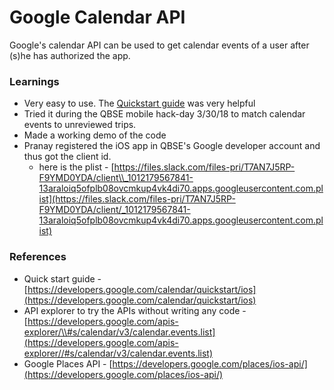 # Google Calendar API

Google's calendar API can be used to get calendar events of a user after \(s\)he has authorized the app.

### Learnings

* Very easy to use. The [Quickstart guide](https://developers.google.com/calendar/quickstart/ios) was very helpful
* Tried it during the QBSE mobile hack-day 3/30/18 to match calendar events to unreviewed trips.
* Made a working demo of the code
* Pranay registered the iOS app in QBSE's Google developer account and thus got the client id.
  * here is the plist - [https://files.slack.com/files-pri/T7AN7J5RP-F9YMD0YDA/client\\_1012179567841-13araloiq5ofplb08ovcmkup4vk4di70.apps.googleusercontent.com.plist](https://files.slack.com/files-pri/T7AN7J5RP-F9YMD0YDA/client/_1012179567841-13araloiq5ofplb08ovcmkup4vk4di70.apps.googleusercontent.com.plist)

### References

* Quick start guide - [https://developers.google.com/calendar/quickstart/ios](https://developers.google.com/calendar/quickstart/ios)
* API explorer to try the APIs without writing any code - [https://developers.google.com/apis-explorer/\\#s/calendar/v3/calendar.events.list](https://developers.google.com/apis-explorer//#s/calendar/v3/calendar.events.list)
* Google Places API - [https://developers.google.com/places/ios-api/](https://developers.google.com/places/ios-api/)



